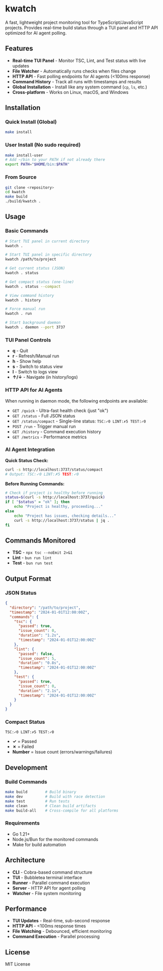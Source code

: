 # kwatch

A fast, lightweight project monitoring tool for TypeScript/JavaScript projects. Provides real-time build status through a TUI panel and HTTP API optimized for AI agent polling.

## Features

- **Real-time TUI Panel** - Monitor TSC, Lint, and Test status with live updates
- **File Watcher** - Automatically runs checks when files change
- **HTTP API** - Fast polling endpoints for AI agents (<100ms response)
- **Command History** - Track all runs with timestamps and results
- **Global Installation** - Install like any system command (`cp`, `ls`, etc.)
- **Cross-platform** - Works on Linux, macOS, and Windows

## Installation

### Quick Install (Global)
```bash
make install
```

### User Install (No sudo required)
```bash
make install-user
# Add ~/bin to your PATH if not already there
export PATH="$HOME/bin:$PATH"
```

### From Source
```bash
git clone <repository>
cd kwatch
make build
./build/kwatch .
```

## Usage

### Basic Commands

```bash
# Start TUI panel in current directory
kwatch .

# Start TUI panel in specific directory
kwatch /path/to/project

# Get current status (JSON)
kwatch . status

# Get compact status (one-line)
kwatch . status --compact

# View command history
kwatch . history

# Force manual run
kwatch . run

# Start background daemon
kwatch . daemon --port 3737
```

### TUI Panel Controls

- **q** - Quit
- **r** - Refresh/Manual run
- **h** - Show help
- **s** - Switch to status view
- **l** - Switch to logs view
- **↑/↓** - Navigate (in history/logs)

### HTTP API for AI Agents

When running in daemon mode, the following endpoints are available:

- `GET /quick` - Ultra-fast health check (just "ok")
- `GET /status` - Full JSON status
- `GET /status/compact` - Single-line status: `TSC:✓0 LINT:✗5 TEST:✓0`
- `POST /run` - Trigger manual run
- `GET /history` - Command execution history
- `GET /metrics` - Performance metrics

### AI Agent Integration

**Quick Status Check:**
```bash
curl -s http://localhost:3737/status/compact
# Output: TSC:✓0 LINT:✗5 TEST:✓0
```

**Before Running Commands:**
```bash
# Check if project is healthy before running
status=$(curl -s http://localhost:3737/quick)
if [ "$status" = "ok" ]; then
    echo "Project is healthy, proceeding..."
else
    echo "Project has issues, checking details..."
    curl -s http://localhost:3737/status | jq .
fi
```

## Commands Monitored

- **TSC** - `npx tsc --noEmit 2>&1`
- **Lint** - `bun run lint`
- **Test** - `bun run test`

## Output Format

### JSON Status
```json
{
  "directory": "/path/to/project",
  "timestamp": "2024-01-01T12:00:00Z",
  "commands": {
    "tsc": {
      "passed": true,
      "issue_count": 0,
      "duration": "1.2s",
      "timestamp": "2024-01-01T12:00:00Z"
    },
    "lint": {
      "passed": false,
      "issue_count": 5,
      "duration": "0.8s",
      "timestamp": "2024-01-01T12:00:00Z"
    },
    "test": {
      "passed": true,
      "issue_count": 0,
      "duration": "2.1s",
      "timestamp": "2024-01-01T12:00:00Z"
    }
  }
}
```

### Compact Status
```
TSC:✓0 LINT:✗5 TEST:✓0
```

- **✓** = Passed
- **✗** = Failed
- **Number** = Issue count (errors/warnings/failures)

## Development

### Build Commands
```bash
make build        # Build binary
make dev          # Build with race detection
make test         # Run tests
make clean        # Clean build artifacts
make build-all    # Cross-compile for all platforms
```

### Requirements
- Go 1.21+
- Node.js/Bun for the monitored commands
- Make for build automation

## Architecture

- **CLI** - Cobra-based command structure
- **TUI** - Bubbletea terminal interface
- **Runner** - Parallel command execution
- **Server** - HTTP API for agent polling
- **Watcher** - File system monitoring

## Performance

- **TUI Updates** - Real-time, sub-second response
- **HTTP API** - <100ms response times
- **File Watching** - Debounced, efficient monitoring
- **Command Execution** - Parallel processing

## License

MIT License
